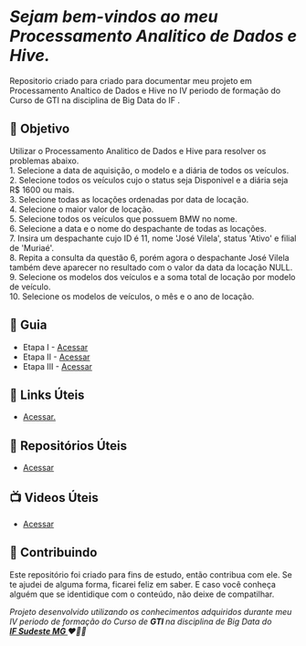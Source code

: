 
<em>
  <h1> 
    Sejam bem-vindos ao meu Processamento Analitico de Dados e Hive. 
  </h1>
</em> 

<p>
  Repositorio criado para criado para documentar meu projeto em Processamento Analtico de Dados e Hive no IV periodo de formação do Curso de GTI na disciplina de Big Data do IF .
</p>


<h2> 🎯 Objetivo </h2>
Utilizar o Processamento Analitico de Dados e Hive para resolver os problemas abaixo.<br>
  1. Selecione a data de aquisição, o modelo e a diária de todos os veículos.<br>
  2. Selecione todos os veículos cujo o status seja Disponivel e a diária seja R$ 1600 ou mais.<br>
  3. Selecione todas as locações ordenadas por data de locação.<br>
  4. Selecione o maior valor de locação.<br>
  5. Selecione todos os veículos que possuem BMW no nome.<br>
  6. Selecione a data e o nome do despachante de todas as locações.<br>
  7. Insira um despachante cujo ID é 11, nome 'José Vilela', status 'Ativo' e filial de 'Muriaé'.<br>
  8. Repita a consulta da questão 6, porém agora o despachante José Vilela também deve aparecer no resultado com o valor da data da locação NULL.<br>
  9. Selecione os modelos dos veículos e a soma total de locação por modelo de veículo.<br>
  10. Selecione os modelos de veículos, o mês e o ano de locação.<br>



<h2 dir="auto"> 🚦 Guia </h2>
<ul dir="auto">
<li> Etapa I - <a href=" https:// "> Acessar </a></li>
<li> Etapa II - <a href=" https:// "> Acessar </a></li>
<li> Etapa III - <a href=" https:// "> Acessar </a></li>
</ul>



<h2 dir="auto"> 🔗 Links Úteis </h2>
<ul dir="auto">
  
  <li><a href="https://"> Acessar. </a></li>

  
</ul>

<h2 dir="auto"> 🔗 Repositórios Úteis </h2>
<ul dir="auto">
  
  <li><a href="https://"> Acessar </a></li>

  
</ul>





<h2 dir="auto"> 📺 Videos Úteis </h2>
<ul dir="auto">
<li><a href="https://"> Acessar </a></li>


</ul>


<h2 dir="auto"> 🤝 Contribuindo </h2>

<p dir="auto">Este repositório foi criado para fins de estudo, então contribua com ele. Se te ajudei de alguma forma, ficarei feliz em
saber. E caso você conheça alguém que se identidique com o conteúdo, não deixe de compatilhar.</p>


<p dir="auto"> 
 <em>
  Projeto desenvolvido utilizando os conhecimentos adquiridos durante meu IV periodo de formação do Curso de <strong> GTI </strong>
  na disciplina de Big Data do <br>
  <a href="https://www.ifsudestemg.edu.br/muriae"> <strong> IF Sudeste MG </strong></a> ❤️💚💚
 </em> 
</p>
